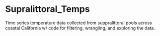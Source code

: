 # Supralittoral_Temps
Time series temperature data collected from suppralittoral pools across coastal California w/ code for filtering, wrangling, and exploring the data.
